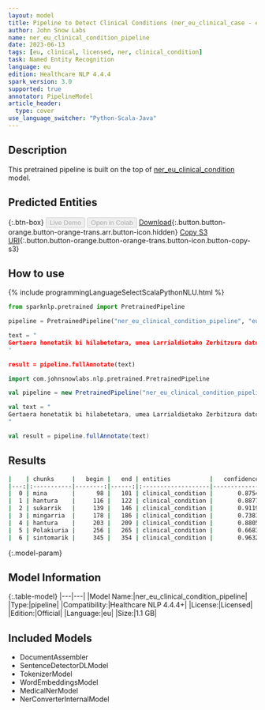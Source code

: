 ```yaml
---
layout: model
title: Pipeline to Detect Clinical Conditions (ner_eu_clinical_case - eu)
author: John Snow Labs
name: ner_eu_clinical_condition_pipeline
date: 2023-06-13
tags: [eu, clinical, licensed, ner, clinical_condition]
task: Named Entity Recognition
language: eu
edition: Healthcare NLP 4.4.4
spark_version: 3.0
supported: true
annotator: PipelineModel
article_header:
  type: cover
use_language_switcher: "Python-Scala-Java"
---
```


## Description

This pretrained pipeline is built on the top of [ner_eu_clinical_condition](https://nlp.johnsnowlabs.com/2023/02/06/ner_eu_clinical_condition_eu.html) model.

## Predicted Entities



{:.btn-box}
<button class="button button-orange" disabled>Live Demo</button>
<button class="button button-orange" disabled>Open in Colab</button>
[Download](https://s3.amazonaws.com/auxdata.johnsnowlabs.com/clinical/models/ner_eu_clinical_condition_pipeline_eu_4.4.4_3.0_1686652621633.zip){:.button.button-orange.button-orange-trans.arr.button-icon.hidden}
[Copy S3 URI](s3://auxdata.johnsnowlabs.com/clinical/models/ner_eu_clinical_condition_pipeline_eu_4.4.4_3.0_1686652621633.zip){:.button.button-orange.button-orange-trans.button-icon.button-copy-s3}

## How to use

<div class="tabs-box" markdown="1">
{% include programmingLanguageSelectScalaPythonNLU.html %}

```python
from sparknlp.pretrained import PretrainedPipeline

pipeline = PretrainedPipeline("ner_eu_clinical_condition_pipeline", "eu", "clinical/models")

text = "
Gertaera honetatik bi hilabetetara, umea Larrialdietako Zerbitzura dator 4 egunetan zehar buruko mina eta bekokiko hantura azaltzeagatik, sukarrik izan gabe. Miaketan, haztapen mingarria duen bekokiko  hantura bigunaz gain, ez da beste zeinurik azaltzen. Polakiuria eta tenesmo arina ere izan zuen egun horretan hematuriarekin batera. Geroztik sintomarik gabe dago.
"

result = pipeline.fullAnnotate(text)
```
```scala
import com.johnsnowlabs.nlp.pretrained.PretrainedPipeline

val pipeline = new PretrainedPipeline("ner_eu_clinical_condition_pipeline", "eu", "clinical/models")

val text = "
Gertaera honetatik bi hilabetetara, umea Larrialdietako Zerbitzura dator 4 egunetan zehar buruko mina eta bekokiko hantura azaltzeagatik, sukarrik izan gabe. Miaketan, haztapen mingarria duen bekokiko  hantura bigunaz gain, ez da beste zeinurik azaltzen. Polakiuria eta tenesmo arina ere izan zuen egun horretan hematuriarekin batera. Geroztik sintomarik gabe dago.
"

val result = pipeline.fullAnnotate(text)
```
</div>



## Results

```bash
|    | chunks     |   begin |   end | entities           |   confidence |
|---:|:-----------|--------:|------:|:-------------------|-------------:|
|  0 | mina       |      98 |   101 | clinical_condition |       0.8754 |
|  1 | hantura    |     116 |   122 | clinical_condition |       0.8877 |
|  2 | sukarrik   |     139 |   146 | clinical_condition |       0.9119 |
|  3 | mingarria  |     178 |   186 | clinical_condition |       0.7381 |
|  4 | hantura    |     203 |   209 | clinical_condition |       0.8805 |
|  5 | Polakiuria |     256 |   265 | clinical_condition |       0.6683 |
|  6 | sintomarik |     345 |   354 | clinical_condition |       0.9632 |
```

{:.model-param}
## Model Information

{:.table-model}
|---|---|
|Model Name:|ner_eu_clinical_condition_pipeline|
|Type:|pipeline|
|Compatibility:|Healthcare NLP 4.4.4+|
|License:|Licensed|
|Edition:|Official|
|Language:|eu|
|Size:|1.1 GB|

## Included Models

- DocumentAssembler
- SentenceDetectorDLModel
- TokenizerModel
- WordEmbeddingsModel
- MedicalNerModel
- NerConverterInternalModel